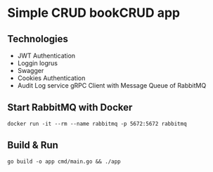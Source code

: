 # Simple CRUD bookCRUD app

## Technologies 
- JWT Authentication 
- Loggin logrus
- Swagger
- Cookies Authentication
- Audit Log service gRPC Client with Message Queue of RabbitMQ

## Start RabbitMQ with Docker
```
docker run -it --rm --name rabbitmq -p 5672:5672 rabbitmq
```

## Build & Run 
```
go build -o app cmd/main.go && ./app
```

